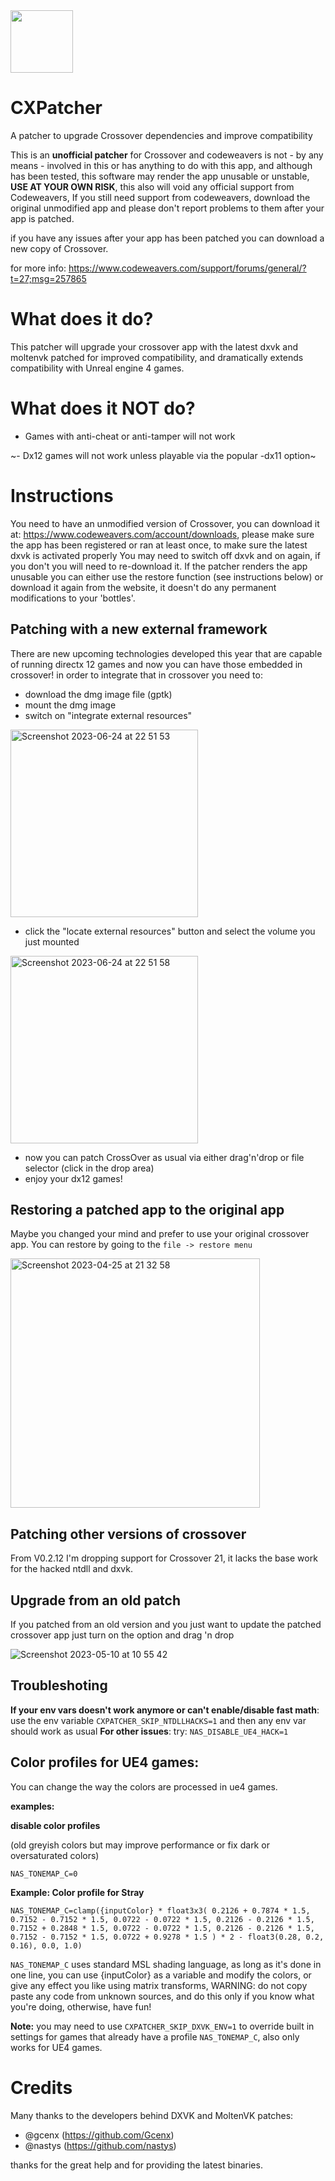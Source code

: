 <img src="https://github.com/italomandara/CXPatcher/raw/main/pacher%20icon.png" width="100" height="100" />

# CXPatcher
A patcher to upgrade Crossover dependencies and improve compatibility

This is an **unofficial patcher** for Crossover and codeweavers is not - by any means - involved in this or has anything to do with this app, and although has been tested, this software may render the app unusable or unstable, **USE AT YOUR OWN RISK**, this also will void any official support from Codeweavers, If you still need support from codeweavers, download the original unmodified app and please don't report problems to them after your app is patched.

if you have any issues after your app has been patched you can download a new copy of Crossover.

for more info: https://www.codeweavers.com/support/forums/general/?t=27;msg=257865

# What does it do?
This patcher will upgrade your crossover app with the latest dxvk and moltenvk patched for improved compatibility, and dramatically extends compatibility with Unreal engine 4 games.

# What does it NOT do?
- Games with anti-cheat or anti-tamper will not work

~- Dx12 games will not work unless playable via the popular -dx11 option~

# Instructions
You need to have an unmodified version of Crossover, you can download it at: https://www.codeweavers.com/account/downloads, please make sure the app has been registered or ran at least once, to make sure the latest dxvk is activated properly You may need to switch off dxvk and on again, if you don't you will need to re-download it. If the patcher renders the app unusable you can either use the restore function (see instructions below) or download it again from the website, it doesn't do any permanent modifications to your 'bottles'.

## Patching with a new external framework
There are new upcoming technologies developed this year that are capable of running directx 12 games and now you can have those embedded in crossover!
in order to integrate that in crossover you need to:
- download the dmg image file (gptk)
- mount the dmg image
- switch on "integrate external resources"
<img width="300" alt="Screenshot 2023-06-24 at 22 51 53" src="https://github.com/italomandara/CXPatcher/assets/12135454/12b5413e-5f50-468c-8c82-28e8e237f408">

- click the "locate external resources" button and select the volume you just mounted
<img width="300" alt="Screenshot 2023-06-24 at 22 51 58" src="https://github.com/italomandara/CXPatcher/assets/12135454/8b5a0f55-8058-467d-a143-475e1abab0f7">

- now you can patch CrossOver as usual via either drag'n'drop or file selector (click in the drop area)
- enjoy your dx12 games!

## Restoring a patched app to the original app
Maybe you changed your mind and prefer to use your original crossover app.
You can restore by going to the `file -> restore menu`

<img width="399" alt="Screenshot 2023-04-25 at 21 32 58" src="https://user-images.githubusercontent.com/12135454/234406600-f7a903fe-c34f-4d11-8154-476028870053.png">

## Patching other versions of crossover
From V0.2.12 I'm dropping support for Crossover 21, it lacks the base work for the hacked ntdll and dxvk.

## Upgrade from an old patch
If you patched from an old version and you just want to update the patched crossover app just turn on the option and drag 'n drop

![Screenshot 2023-05-10 at 10 55 42](https://github.com/italomandara/CXPatcher/assets/12135454/5bb3c410-0a02-42d0-9024-eb3dfde5ed96)


## Troubleshoting

**If your env vars doesn't work anymore or can't enable/disable fast math**: use the env variable `CXPATCHER_SKIP_NTDLLHACKS=1` and then any env var should work as usual
**For other issues**:
try: `NAS_DISABLE_UE4_HACK=1`

## Color profiles for UE4 games:
You can change the way the colors are processed in ue4 games.

**examples:**

**disable color profiles** 

(old greyish colors but may improve performance or fix dark or oversaturated colors)

`NAS_TONEMAP_C=0`

**Example: Color profile for Stray**

`NAS_TONEMAP_C=clamp({inputColor} * float3x3( 0.2126 + 0.7874 * 1.5, 0.7152 - 0.7152 * 1.5, 0.0722 - 0.0722 * 1.5, 0.2126 - 0.2126 * 1.5, 0.7152 + 0.2848 * 1.5, 0.0722 - 0.0722 * 1.5, 0.2126 - 0.2126 * 1.5, 0.7152 - 0.7152 * 1.5, 0.0722 + 0.9278 * 1.5 ) * 2 - float3(0.28, 0.2, 0.16), 0.0, 1.0)`

`NAS_TONEMAP_C` uses standard MSL shading language, as long as it's done in one line, you can use {inputColor} as a variable and modify the colors, or give any effect you like using matrix transforms, WARNING: do not copy paste any code from unknown sources, and do this only if you know what you're doing, otherwise, have fun! 

**Note:** you may need to use `CXPATCHER_SKIP_DXVK_ENV=1` to override built in settings for games that already have a profile `NAS_TONEMAP_C`, also only works for UE4 games.

# Credits
Many thanks to the developers behind DXVK and MoltenVK patches: 
- @gcenx (https://github.com/Gcenx)
- @nastys (https://github.com/nastys)

thanks for the great help and for providing the latest binaries.
